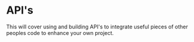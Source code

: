 # API's
<p>This will cover using and building API's to integrate useful pieces of other peoples code to enhance your own project.<p>
